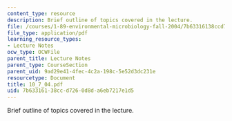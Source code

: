 ```yaml
---
content_type: resource
description: Brief outline of topics covered in the lecture.
file: /courses/1-89-environmental-microbiology-fall-2004/7b63316138ccd7260d8da6eb7217e1d5_10_7_04.pdf
file_type: application/pdf
learning_resource_types:
- Lecture Notes
ocw_type: OCWFile
parent_title: Lecture Notes
parent_type: CourseSection
parent_uid: 9ad29e41-4fec-4c2a-198c-5e52d3dc231e
resourcetype: Document
title: 10_7_04.pdf
uid: 7b633161-38cc-d726-0d8d-a6eb7217e1d5
---
```

Brief outline of topics covered in the lecture.

